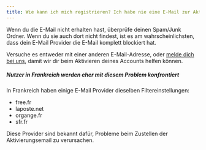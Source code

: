 ```yaml
---
title: Wie kann ich mich registrieren? Ich habe nie eine E-Mail zur Aktivierung meines Accounts erhalten!
---
```


Wenn du die E-Mail nicht erhalten hast, überprüfe deinen Spam/Junk Ordner. Wenn du sie auch dort nicht findest, ist es am wahrscheinlichsten, dass dein E-Mail Provider die E-Mail komplett blockiert hat.

Versuche es entweder mit einer anderen E-Mail-Adresse, oder [melde dich bei uns](https://chat.freesewing.org/), damit wir dir beim Aktivieren deines Accounts helfen können.

<Note>

##### Nutzer in Frankreich werden eher mit diesem Problem konfrontiert

In Frankreich haben einige E-Mail Provider dieselben Filtereinstellungen:

 - free.fr
 - laposte.net
 - organge.fr
 - sfr.fr

Diese Provider sind bekannt dafür, Probleme beim Zustellen der Aktivierungsemail zu verursachen.

</Note>
